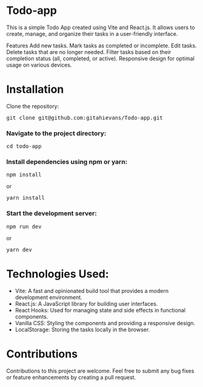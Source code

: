 # Todo-app

This is a simple Todo App created using Vite and React.js. It allows users to create, manage, and organize their tasks in a user-friendly interface.

Features
Add new tasks.
Mark tasks as completed or incomplete.
Edit tasks.
Delete tasks that are no longer needed.
Filter tasks based on their completion status (all, completed, or active).
Responsive design for optimal usage on various devices.

# Installation
Clone the repository:
<pre>git clone git@github.com:gitahievans/Todo-app.git</pre>

### Navigate to the project directory:
<pre>cd todo-app</pre>

### Install dependencies using npm or yarn:
<pre>npm install</pre>
or
<pre>yarn install</pre>

### Start the development server:
<pre>npm run dev</pre>
or
<pre>yarn dev</pre>

# Technologies Used:
- Vite: A fast and opinionated build tool that provides a modern development environment.
- React.js: A JavaScript library for building user interfaces.
- React Hooks: Used for managing state and side effects in functional components.
- Vanilla CSS: Styling the components and providing a responsive design.
- LocalStorage: Storing the tasks locally in the browser.

# Contributions
Contributions to this project are welcome. Feel free to submit any bug fixes or feature enhancements by creating a pull request.

